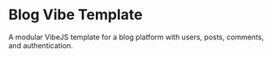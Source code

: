 # Blog Vibe Template

A modular VibeJS template for a blog platform with users, posts, comments, and authentication.
